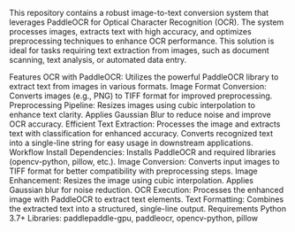 This repository contains a robust image-to-text conversion system that leverages PaddleOCR for Optical Character Recognition (OCR). The system processes images, extracts text with high accuracy, and optimizes preprocessing techniques to enhance OCR performance. This solution is ideal for tasks requiring text extraction from images, such as document scanning, text analysis, or automated data entry.

Features
OCR with PaddleOCR: Utilizes the powerful PaddleOCR library to extract text from images in various formats.
Image Format Conversion: Converts images (e.g., PNG) to TIFF format for improved preprocessing.
Preprocessing Pipeline:
Resizes images using cubic interpolation to enhance text clarity.
Applies Gaussian Blur to reduce noise and improve OCR accuracy.
Efficient Text Extraction:
Processes the image and extracts text with classification for enhanced accuracy.
Converts recognized text into a single-line string for easy usage in downstream applications.
Workflow
Install Dependencies:
Installs PaddleOCR and required libraries (opencv-python, pillow, etc.).
Image Conversion:
Converts input images to TIFF format for better compatibility with preprocessing steps.
Image Enhancement:
Resizes the image using cubic interpolation.
Applies Gaussian blur for noise reduction.
OCR Execution:
Processes the enhanced image with PaddleOCR to extract text elements.
Text Formatting:
Combines the extracted text into a structured, single-line output.
Requirements
Python 3.7+
Libraries: paddlepaddle-gpu, paddleocr, opencv-python, pillow
